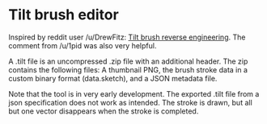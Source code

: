 # Tilt brush editor

Inspired by reddit user /u/DrewFitz: [Tilt brush reverse engineering](https://www.reddit.com/r/Vive/comments/4f7q7f/tilt_brush_save_file_reverseengineering_update/). The comment from /u/1pid was also very helpful.

A .tilt file is an uncompressed .zip file with an additional header. The zip contains the following files: A thumbnail PNG, the brush stroke data in a custom binary format (data.sketch), and a JSON metadata file.

Note that the tool is in very early development. The exported .tilt file from a json specification does not work as intended. The stroke is drawn, but all but one vector disappears when the stroke is completed. 

